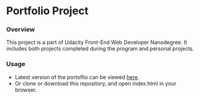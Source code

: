 Portfolio Project
=========================================
### **Overview**
This project is a part of Udacity Front-End Web Developer Nanodegree. It includes both projects completed during the program and personal projects.


### **Usage**
- Latest version of the portoflio can be viewed [here](https://wioletag.github.io/portfolio/).
- Or clone or download this repository, and open index.html in your browser.
